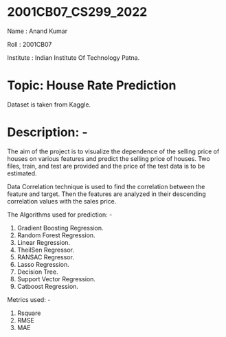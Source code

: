 # 2001CB07_CS299_2022
 Name : Anand Kumar

 Roll : 2001CB07

 Institute : Indian Institute Of Technology Patna.

# Topic: House Rate Prediction

Dataset is taken from Kaggle.

# Description: - 
The aim of the project is to visualize the dependence of the selling price of houses on various features and predict the selling price of houses. Two files, train, and test are provided and the price of the test data is to be estimated.

Data Correlation technique is used to find the correlation between the feature and target. Then the features are analyzed in their descending correlation values with the sales price.

The Algorithms used for prediction: -

1. Gradient Boosting Regression.
2. Random Forest Regression.
3. Linear Regression.
4. TheilSen Regressor.
5. RANSAC Regressor.
6. Lasso Regression.
7. Decision Tree.
8. Support Vector Regression.
9. Catboost Regression.

Metrics used: -
1. Rsquare
2. RMSE
3. MAE
